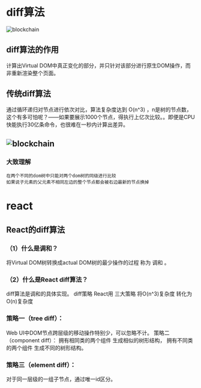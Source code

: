 # diff算法
![blockchain](https://upload-images.jianshu.io/upload_images/5518628-89bb3cd6ebdb4296.png "区块链")
## diff算法的作用
计算出Virtual DOM中真正变化的部分，并只针对该部分进行原生DOM操作，而非重新渲染整个页面。
## 传统diff算法
通过循环递归对节点进行依次对比，算法复杂度达到 O(n^3) ，n是树的节点数，这个有多可怕呢？——如果要展示1000个节点，得执行上亿次比较。。即便是CPU快能执行30亿条命令，也很难在一秒内计算出差异。
## ![blockchain](https://upload-images.jianshu.io/upload_images/5518628-d60043dbeddfce8b.png "区块链")
### 大致理解
    在两个不同的dom树中只能对两个dom树的同级进行比较
    如果说子元素的父元素不相同左边的整个节点都会被右边最新的节点换掉
# react
## React的diff算法
### （1）什么是调和？
将Virtual DOM树转换成actual DOM树的最少操作的过程 称为 调和 。
### （2）什么是React diff算法？
diff算法是调和的具体实现。
diff策略
React用 三大策略 将O(n^3)复杂度 转化为 O(n)复杂度
### 策略一（tree diff）：
Web UI中DOM节点跨层级的移动操作特别少，可以忽略不计。
策略二（component diff）：
拥有相同类的两个组件 生成相似的树形结构，
拥有不同类的两个组件 生成不同的树形结构。
### 策略三（element diff）：
对于同一层级的一组子节点，通过唯一id区分。